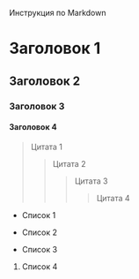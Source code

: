Инструкция по Markdown
# Заголовок 1
## Заголовок 2
### Заголовок 3
#### Заголовок 4
> Цитата 1
>> Цитата 2
>>> Цитата 3
>>>> Цитата 4
* Список 1
- Список 2
+ Список 3
1. Список 4